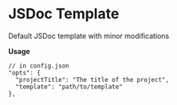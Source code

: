 # JSDoc Template

Default JSDoc template with minor modifications

**Usage**

```
// in config.json
"opts": {
  "projectTitle": "The title of the project",
  "template": "path/to/template"
},
```

